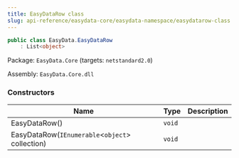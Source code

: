 ```yaml
---
title: EasyDataRow class
slug: api-reference/easydata-core/easydata-namespace/easydatarow-class
---
```



```csharp
public class EasyData.EasyDataRow
    : List<object>

```
Package: `EasyData.Core` (targets: `netstandard2.0`)

Assembly: `EasyData.Core.dll`

### Constructors

| Name | Type | Description | 
| --- | --- | --- | 
| EasyDataRow() | `void` |  | 
| EasyDataRow(`IEnumerable`&lt;`object`&gt; collection) | `void` |  |